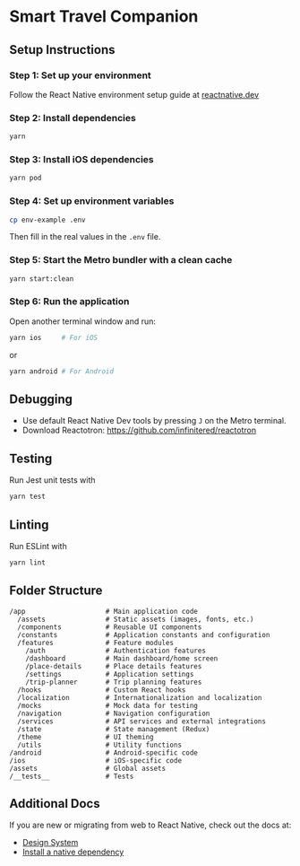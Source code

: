 # Smart Travel Companion

## Setup Instructions

### Step 1: Set up your environment
Follow the React Native environment setup guide at [reactnative.dev](https://reactnative.dev/docs/set-up-your-environment)

### Step 2: Install dependencies
```sh
yarn
```

### Step 3: Install iOS dependencies
```sh
yarn pod
```

### Step 4: Set up environment variables
```sh
cp env-example .env
```
Then fill in the real values in the `.env` file.

### Step 5: Start the Metro bundler with a clean cache
```sh
yarn start:clean
```

### Step 6: Run the application
Open another terminal window and run:
```sh
yarn ios     # For iOS
```
or
```sh
yarn android # For Android
```

## Debugging

- Use default React Native Dev tools by pressing `J` on the Metro terminal.
- Download Reactotron: https://github.com/infinitered/reactotron

## Testing
Run Jest unit tests with
```sh
yarn test
```

## Linting
Run ESLint with
```sh
yarn lint
```

## Folder Structure

```
/app                    # Main application code
  /assets               # Static assets (images, fonts, etc.)
  /components           # Reusable UI components
  /constants            # Application constants and configuration
  /features             # Feature modules
    /auth               # Authentication features
    /dashboard          # Main dashboard/home screen
    /place-details      # Place details features
    /settings           # Application settings
    /trip-planner       # Trip planning features
  /hooks                # Custom React hooks
  /localization         # Internationalization and localization
  /mocks                # Mock data for testing
  /navigation           # Navigation configuration
  /services             # API services and external integrations
  /state                # State management (Redux)
  /theme                # UI theming
  /utils                # Utility functions
/android                # Android-specific code
/ios                    # iOS-specific code
/assets                 # Global assets
/__tests__              # Tests
```

## Additional Docs
If you are new or migrating from web to React Native, check out the docs at:
- [Design System](docs/design-system.md)
- [Install a native dependency](docs/install-a-native-dependency.md)

